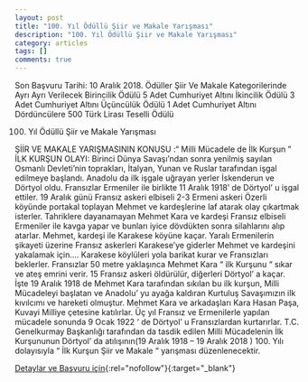 ```yaml
---
layout: post
title: "100. Yıl Ödüllü Şiir ve Makale Yarışması"
description: "100. Yıl Ödüllü Şiir ve Makale Yarışması"
category: articles
tags: []
comments: true
---
```


Son Başvuru Tarihi: 10 Aralık 2018.
Ödüller Şiir Ve Makale Kategorilerinde Ayrı Ayrı Verilecek
Birincilik Ödülü 5 Adet Cumhuriyet Altını
İkincilik Ödülü 3 Adet Cumhuriyet Altını
Üçüncülük Ödülü 1 Adet Cumhuriyet Altını
Dördüncülere 500 Türk Lirası Teselli Ödülü

100. Yıl Ödüllü Şiir ve Makale Yarışması

ŞİİR VE MAKALE YARIŞMASININ KONUSU :“ Milli Mücadele de İlk Kurşun ”
İLK KURŞUN OLAYI:
Birinci Dünya Savaşı’ndan sonra yenilmiş sayılan Osmanlı Devleti’nin toprakları, İtalyan, Yunan ve Ruslar tarafından işgal edilmeye başlandı.
Anadolu da ilk işgale uğrayan yerler İskenderun ve Dörtyol oldu. Fransızlar Ermeniler ile birlikte 11 Aralık 1918’ de Dörtyol’ u işgal ettiler. 19 Aralık günü Fransız askeri elbiseli 2-3 Ermeni askeri Özerli köyünde portakal toplayan Mehmet ve kardeşlerine laf atarak olay çıkartmak isterler. Tahriklere dayanamayan Mehmet Kara ve kardeşi Fransız elbiseli Ermeniler ile kavga yapar ve bunları iyice dövdükten sonra silahlarını alıp atarlar.
Mehmet, kardeşi ile Karakese köyüne kaçar. Yaralı Ermenilerin şikayeti üzerine Fransız askerleri Karakese’ye giderler Mehmet ve kardeşini yakalamak için….
Karakese köylüleri yola barikat kurar ve Fransızları beklerler. Fransızlar 50 metre yaklaşınca Mehmet Kara “ ilk Kurşunu “ sıkar ve ateş emrini verir. 15 Fransız askeri öldürülür, diğerleri Dörtyol’ a kaçar.
İşte 19 Aralık 1918 de Mehmet Kara tarafından sıkılan bu ilk kurşun, Milli Mücadeleyi başlatan ve Anadolu’ yu ayağa kaldıran Kurtuluş Savaşımızın ilk kıvılcımı ve hareketi olmuştur.
Mehmet Kara ve arkadaşları Kara Hasan Paşa, Kuvayi Milliye çetesine katılırlar. Üç yıl Fransız ve Ermenilerle yapılan mücadele sonunda 9 Ocak 1922 ‘ de Dörtyol’ u Fransızlardan kurtarırlar.
T.C. Genelkurmay Başkanlığı tarafından da tasdik edilen Milli Mücadelenin İlk Kurşununun Dörtyol’ da atılışının(19 Aralık 1918 – 19 Aralık 2018 ) 100. Yılı dolayısıyla “ İlk Kurşun Şiir ve Makale “ yarışması düzenlenecektir.

[Detaylar ve Başvuru için](https://www.guncel-egitim.org/mili-mucadelede-ilk-kursun-konulu-siir-ve-makale-yarismasi/?utm_source=edebiyatyarismalari.com&utm_medium=affiliate&utm_campaign=cpc){:rel="nofollow"}{:target="_blank"}